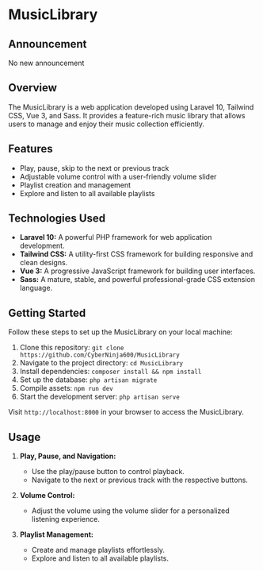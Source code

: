 # MusicLibrary

## Announcement

No new announcement

## Overview

The MusicLibrary is a web application developed using Laravel 10, Tailwind CSS, Vue 3, and Sass. It provides a feature-rich music library that allows users to manage and enjoy their music collection efficiently.

## Features

- Play, pause, skip to the next or previous track
- Adjustable volume control with a user-friendly volume slider
- Playlist creation and management
- Explore and listen to all available playlists

## Technologies Used

- **Laravel 10:** A powerful PHP framework for web application development.
- **Tailwind CSS:** A utility-first CSS framework for building responsive and clean designs.
- **Vue 3:** A progressive JavaScript framework for building user interfaces.
- **Sass:** A mature, stable, and powerful professional-grade CSS extension language.

## Getting Started

Follow these steps to set up the MusicLibrary on your local machine:

1. Clone this repository: `git clone https://github.com/CyberNinja600/MusicLibrary`
2. Navigate to the project directory: `cd MusicLibrary`
3. Install dependencies: `composer install && npm install`
4. Set up the database: `php artisan migrate`
5. Compile assets: `npm run dev`
6. Start the development server: `php artisan serve`

Visit `http://localhost:8000` in your browser to access the MusicLibrary.

## Usage

1. **Play, Pause, and Navigation:**
   - Use the play/pause button to control playback.
   - Navigate to the next or previous track with the respective buttons.

2. **Volume Control:**
   - Adjust the volume using the volume slider for a personalized listening experience.

3. **Playlist Management:**
   - Create and manage playlists effortlessly.
   - Explore and listen to all available playlists.

